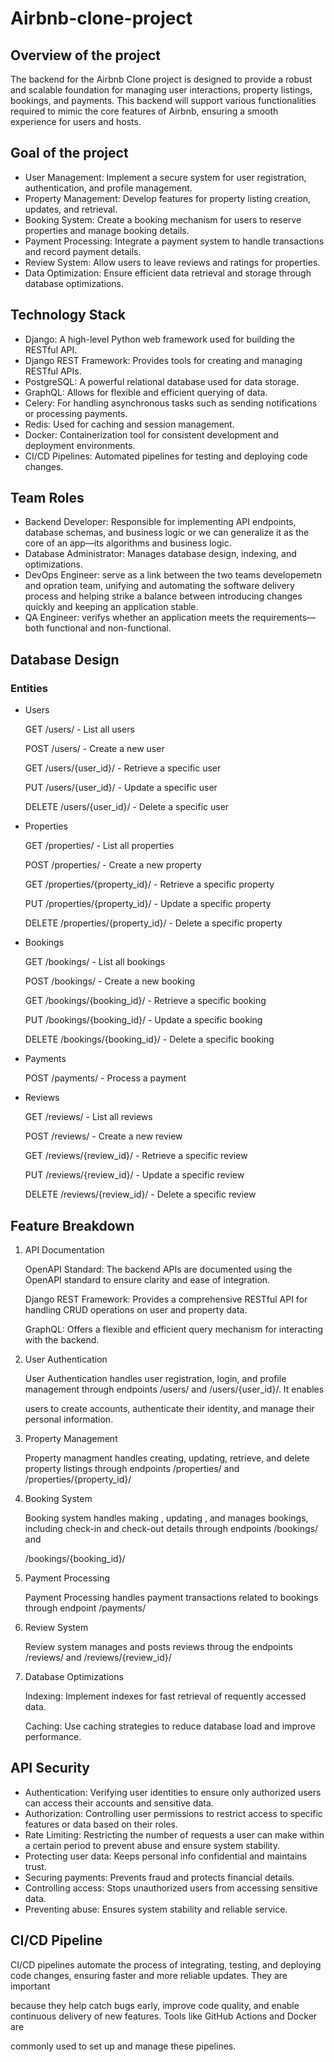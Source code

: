 # Airbnb-clone-project
## Overview of the project
The backend for the Airbnb Clone project is designed to provide a robust and scalable foundation for managing user interactions,
property listings, bookings, and payments. This backend will support various functionalities required to mimic the core features of Airbnb, ensuring a smooth experience for users and hosts.
## Goal of the project
  * User Management: Implement a secure system for user registration, authentication, and profile management.
  * Property Management: Develop features for property listing creation, updates, and retrieval.
  * Booking System: Create a booking mechanism for users to reserve properties and manage booking details.
  * Payment Processing: Integrate a payment system to handle transactions and record payment details.
  * Review System: Allow users to leave reviews and ratings for properties.
  * Data Optimization: Ensure efficient data retrieval and storage through database optimizations.
## Technology Stack
  * Django: A high-level Python web framework used for building the RESTful API.
  * Django REST Framework: Provides tools for creating and managing RESTful APIs.
  * PostgreSQL: A powerful relational database used for data storage.
  * GraphQL: Allows for flexible and efficient querying of data.
  * Celery: For handling asynchronous tasks such as sending notifications or processing payments.
  * Redis: Used for caching and session management.
  * Docker: Containerization tool for consistent development and deployment environments.
  * CI/CD Pipelines: Automated pipelines for testing and deploying code changes.
## Team Roles
 * Backend Developer: Responsible for implementing API endpoints, database schemas, and business logic or we can generalize it as  the core of an app—its        algorithms and business logic.
 * Database Administrator: Manages database design, indexing, and optimizations.
 * DevOps Engineer: serve as a link between the two teams developemetn and opration team, unifying and automating the software delivery process and helping     strike a balance between introducing changes quickly and keeping an application stable.
 * QA Engineer: verifys whether an application meets the requirements—both functional and non-functional.
## Database Design
### Entities
* Users
    
    GET /users/ - List all users
  
    POST /users/ - Create a new user
  
    GET /users/{user_id}/ - Retrieve a specific user
  
    PUT /users/{user_id}/ - Update a specific user
  
    DELETE /users/{user_id}/ - Delete a specific user
  
* Properties

   GET /properties/ - List all properties
  
   POST /properties/ - Create a new property
  
   GET /properties/{property_id}/ - Retrieve a specific property
  
   PUT /properties/{property_id}/ - Update a specific property
  
   DELETE /properties/{property_id}/ - Delete a specific property
  
* Bookings

   GET /bookings/ - List all bookings
  
   POST /bookings/ - Create a new booking

   GET /bookings/{booking_id}/ - Retrieve a specific booking

   PUT /bookings/{booking_id}/ - Update a specific booking

   DELETE /bookings/{booking_id}/ - Delete a specific booking

* Payments

   POST /payments/ - Process a payment

* Reviews
   
   GET /reviews/ - List all reviews
  
   POST /reviews/ - Create a new review
  
   GET /reviews/{review_id}/ - Retrieve a specific review
  
   PUT /reviews/{review_id}/ - Update a specific review
  
   DELETE /reviews/{review_id}/ - Delete a specific review

## Feature Breakdown

1. API Documentation
   
   OpenAPI Standard: The backend APIs are documented using the OpenAPI standard to ensure clarity and ease of integration.

   Django REST Framework: Provides a comprehensive RESTful API for handling CRUD operations on user and property data.

   GraphQL: Offers a flexible and efficient query mechanism for interacting with the backend.

2. User Authentication

   User Authentication handles user registration, login, and profile management through endpoints /users/ and /users/{user_id}/. It enables
   
   users to create accounts, authenticate their identity, and manage their personal information.

4. Property Management

   Property managment handles creating, updating, retrieve, and delete property listings through endpoints /properties/ and /properties/{property_id}/

5. Booking System

   Booking system handles making , updating , and manages bookings, including check-in and check-out details through endpoints  /bookings/ and

   /bookings/{booking_id}/

8. Payment Processing
 
   Payment Processing handles payment transactions related to bookings through  endpoint /payments/

5. Review System

   Review system manages and posts reviews throug the endpoints  /reviews/ and  /reviews/{review_id}/

6. Database Optimizations
    
   Indexing: Implement indexes for fast retrieval of requently accessed data.
  
   Caching: Use caching strategies to reduce database load and improve performance.
## API Security

* Authentication: Verifying user identities to ensure only authorized users can access their accounts and sensitive data.
* Authorization: Controlling user permissions to restrict access to specific features or data based on their roles.
* Rate Limiting: Restricting the number of requests a user can make within a certain period to prevent abuse and ensure system stability.
* Protecting user data: Keeps personal info confidential and maintains trust.
* Securing payments: Prevents fraud and protects financial details.
* Controlling access: Stops unauthorized users from accessing sensitive data.
* Preventing abuse: Ensures system stability and reliable service.
## CI/CD Pipeline

CI/CD pipelines automate the process of integrating, testing, and deploying code changes, ensuring faster and more reliable updates. They are important 

because they help catch bugs early, improve code quality, and enable continuous delivery of new features. Tools like GitHub Actions and Docker are 

commonly used to set up and manage these pipelines.
